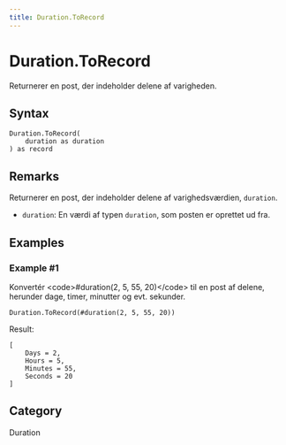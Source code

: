 ```yaml
---
title: Duration.ToRecord
---
```


# Duration.ToRecord


Returnerer en post, der indeholder delene af varigheden.


## Syntax

```powerquery
Duration.ToRecord(
    duration as duration
) as record
```


## Remarks

Returnerer en post, der indeholder delene af varighedsværdien, <code>duration</code>.  <ul>        <li><code>duration</code>: En værdi af typen <code>duration</code>, som posten er oprettet ud fra.</li>      </ul>


## Examples

### Example #1 
Konvertér &lt;code&gt;#duration(2, 5, 55, 20)&lt;/code&gt; til en post af delene, herunder dage, timer, minutter og evt. sekunder.
```powerquery
Duration.ToRecord(#duration(2, 5, 55, 20))
```

Result: 
```powerquery
[
    Days = 2,
    Hours = 5,
    Minutes = 55,
    Seconds = 20
]
```




## Category
Duration
